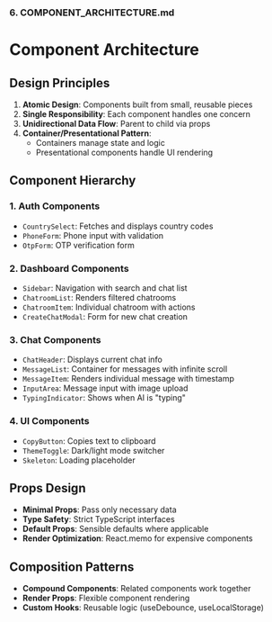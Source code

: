 ### 6. COMPONENT_ARCHITECTURE.md

# Component Architecture

## Design Principles

1. **Atomic Design**: Components built from small, reusable pieces
2. **Single Responsibility**: Each component handles one concern
3. **Unidirectional Data Flow**: Parent to child via props
4. **Container/Presentational Pattern**:
   - Containers manage state and logic
   - Presentational components handle UI rendering

## Component Hierarchy

### 1. Auth Components

- `CountrySelect`: Fetches and displays country codes
- `PhoneForm`: Phone input with validation
- `OtpForm`: OTP verification form

### 2. Dashboard Components

- `Sidebar`: Navigation with search and chat list
- `ChatroomList`: Renders filtered chatrooms
- `ChatroomItem`: Individual chatroom with actions
- `CreateChatModal`: Form for new chat creation

### 3. Chat Components

- `ChatHeader`: Displays current chat info
- `MessageList`: Container for messages with infinite scroll
- `MessageItem`: Renders individual message with timestamp
- `InputArea`: Message input with image upload
- `TypingIndicator`: Shows when AI is "typing"

### 4. UI Components

- `CopyButton`: Copies text to clipboard
- `ThemeToggle`: Dark/light mode switcher
- `Skeleton`: Loading placeholder

## Props Design

- **Minimal Props**: Pass only necessary data
- **Type Safety**: Strict TypeScript interfaces
- **Default Props**: Sensible defaults where applicable
- **Render Optimization**: React.memo for expensive components

## Composition Patterns

- **Compound Components**: Related components work together
- **Render Props**: Flexible component rendering
- **Custom Hooks**: Reusable logic (useDebounce, useLocalStorage)
